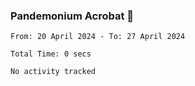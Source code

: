 ### Pandemonium Acrobat 🤸

<!--START_SECTION:waka-->

```all_time
From: 20 April 2024 - To: 27 April 2024

Total Time: 0 secs

No activity tracked
```

<!--END_SECTION:waka-->
